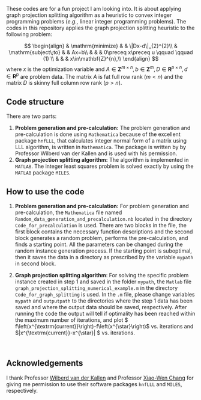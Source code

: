 These codes are for a fun project I am looking into. It is about applying graph projection splitting algorithm as a heuristic to convex integer programming problems (*e.g.,* linear integer programming problems). The codes in this repository applies the graph projection splitting heuristic to the following problem: 

$$
\begin{align} & \mathrm{minimize} &  & \|Dx-d\|_{2}^{2}\\
 & \mathrm{subject\;to} &  & Ax=b\\
 &  &  & 0\preceq x\preceq u \qquad  \qquad (1) \\
 &  &  & x\in\mathbf{Z}^{n},\\
\end{align}
$$
where $x$ is the optimization variable and $A\in\mathbf{Z}^{m\times n},b\in\mathbf{Z}^{m},D\in\mathbf{R}^{p\times n},d\in\mathbf{R}^{p}$ are problem data. The matrix $A$ is fat full row rank ($m<n$) and the matrix $D$ is skinny full column row rank ($p>n$). 

## Code structure

There are two parts:

1. **Problem generation and pre-calculation:** The problem generation and pre-calculation is done using `Mathematica` because of the excellent package `hnfLLL`, that calculates integer normal form of a matrix using LLL algorithm, is written in `Mathematica`. The package is written by by Professor Wilberd van der Kallen and is used with his permission. 
2. **Graph projection splitting algorithm:** The algorithm is implemented in `MATLAB`. The integer least squares problem is solved exactly by using the `MATLAB` package `MILES`.



## How to use the code

1. **Problem generation and pre-calculation:** For problem generation and pre-calculation, the `Mathematica` file named `Random_data_generation_and_precalculation.nb` located in the directory `Code_for_precalculation`  is used. There are two blocks in the file, the first block contains the necessary function descriptions and the second block generates a random problem, performs the pre-calculation, and finds a starting point.  All the parameters can be changed during the random instance generation process. If the starting point is suboptimal, then it saves the data in a directory as prescribed by the variable `mypath` in second block.

2. **Graph projection splitting algorithm**: For solving the specific problem instance created in step 1 and saved in the folder `mypath`, the `Matlab` file `graph_projection_splitting_numerical_example.m` in the directory `Code_for_graph_splitting` is used. In the `.m` file, please change variables `mypath` and `outputpath` to the directories where the step 1 data has been saved and where the output data should be saved, respectively. After running the code the output will tell if optimality has been reached within the maximum number of iterations, and plot $ f\left(x^{\textrm{current}}\right)-f\left(x^{\star}\right)$ vs. iterations and $\|x^{\textrm{current}}-x^{\star}\| $ vs. iterations.

  ​

## Acknowledgements

I thank Professor [Wilberd van der Kallen](https://www.staff.science.uu.nl/~kalle101/) and Professor [Xiao-Wen Chang](http://www.cs.mcgill.ca/~chang/) for giving me permission to use their software packages `hnfLLL` and `MILES`, respectively.